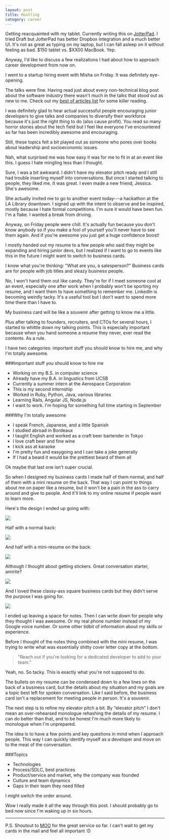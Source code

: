 ```yaml
---
layout: post
title: Hustling
category: career
---
```


Getting reacquainted with my tablet. Currently writing this on [JotterPad](). I tried Draft but JotterPad has better Dropbox integration and a much better UI. It's not as great as typing on my laptop, but I can fall asleep on it without feeling as bad. $150 tablet vs. $XX00 MacBook. Yep.

Anyway, I'd like to discuss a few realizations I had about how to approach career development from now on. 

I went to a startup hiring event with Misha on Friday. It was definitely eye-opening. 

The talks were fine. Having read just about every non-technical blog post about the software industry there wasn't much in the talks that stood out as new to me. Check out my [best of articles list]() for some killer reading. 

I was definitely glad to hear actual successful people encouraging junior developers to give talks and companies to diversify their workforce because it's just the right thing to do (also cause profit). You read so many horror stories about the tech field but I feel like everyone I've encountered so far has been incredibly awesome and encouraging.

Still, these topics felt a bit played out as someone who pores over books about leadership and socioeconomic issues.

Nah, what surprised me was how easy it was for me to fit in at an event like this. I guess I hate mingling less than I thought.

Sure, I was a bit awkward. I didn't have my elevator pitch ready and I still had trouble inserting myself into conversations. But once I started talking to people, they liked me. It was great. I even made a new friend, Jessica. She's awesome.

She actually invited me to go to another event today---a hackathon at the LA Library downtown. I signed up with the intent to observe and be inspired, mostly because I hate formal competitions. I'm sure it would have been fun. I'm a flake. I wanted a break from driving. 

Anyway, on Friday people were chill. It's actually fun because you don't know anybody so if you make a fool of yourself you'll never have to see them again. And if you're awesome you just get a huge confidence boost! 

I mostly handed out my resume to a few people who said they might be expanding and hiring junior devs, but I realized if I want to go to events like this in the future I might want to switch to business cards. 

I know what you're thinking: "What are you, a salesperson?" Business cards are for people with job titles and sleazy business people. 

No, I won't hand them out like candy. They're for if I meet someone cool at an event, especially one after work when I probably won't be sporting my resume, and I want them to have something to remember me. LinkedIn is becoming weirdly tacky. It's a useful tool but I don't want to spend more time there than I have to. 

My business card will be like a souvenir after getting to know me a little.

Plus after talking to founders, recruiters, and CTOs for several hours, I started to whittle down my talking points. This is especially important because when you hand someone a resume they never, ever read the contents. As a rule. 

I have two categories: important stuff you should know to hire me, and why I'm totally awesome. 

###Important stuff you should know to hire me

- Working on my B.S. in computer science
- Already have my B.A. in lingustics from UCSB
- Currently a summer intern at the Aerospace Corporation
- This is my second internship
- Worked in Ruby, Python, Java, various libraries
- Learning Rails, Angular JS, Node.js
- I want to work. I'm hoping for something full time starting in September 

###Why I'm totally awesome

- I speak French, Japanese, and a little Spanish 
- I studied abroad in Bordeaux 
- I taught English and worked as a craft beer bartender in Tokyo
- I love craft beer and fine wine 
- I kick ass at karaoke
- I'm pretty fun and easygoing and I can take a joke generally
- If I had a beard it would be the prettiest beard of them all

Ok maybe that last one isn't super crucial. 

So when I designed my business cards I made half of them normal, and half of them with a mini resume on the back. That way I can point to things about me on paper like a resume, but it won't be a pain in the ass to carry around and give to people. And it'll link to my online resume if people want to learn more. 

Here's the design I ended up going with:

<img class="center" src="http://i.imgur.com/oh7kHS6.png"/>

Half with a normal back:

<img class="center" src="http://i.imgur.com/Lok5Nof.png"/>

And half with a mini-resume on the back:

<img class="center" src="http://i.imgur.com/LwAzyib.png"/>

Although I thought about getting stickers. Great conversation starter, amirite? 

<img class="center" src="http://i.imgur.com/9P52dMC.png?2"/>

And I loved these classy-ass square business cards but they didn't serve the purpose I was going for. 

<img class="center" src="http://i.imgur.com/Y4pBjuD.png?1"/>

I ended up leaving a space for notes. Then I can write down for people why they thought I was awesome. Or my real phone number instead of my Google voice number. Or some other tidbit of information about my skills or experience. 

Before I thought of the notes thing combined with the mini resume, I was trying to write what was essentially shitty cover letter copy at the bottom.

>"Reach out if you're looking for a dedicated developer to add to your team."

Yeah, no. So tacky. This is exactly what you're not supposed to do. 

The bullets on my resume can be condensed down to a few lines on the back of a business card, but the details about my situation and my goals are a topic best left for spoken conversation. Like I said before, the business card isn't a replacement for meeting people in person. It's a souvenir. 

The next step is to refine my elevator pitch a bit. By “elevator pitch” I don't mean an over-rehearsed monologue rehashing the details of my resume. I can do better than that, and to be honest I'm much more likely to monologue when I'm unprepared.

The idea is to have a few points and key questions in mind when I approach people. This way I can quickly identify myself as a developer and move on to the meat of the conversation. 

###Topics

- Technologies 
- Process/SDLC, best practices
- Product/service and market, why the company was founded
- Culture and team dynamics
- Gaps in their team they need filled

I might switch the order around.

Wow I really made it all the way through this post. I should probably go to bed now since I'm waking up in six hours. 

---

P.S. Shoutout to [MOO](http://us.moo.com/) for the great service so far. I can't wait to get my cards in the mail and feel all important :D